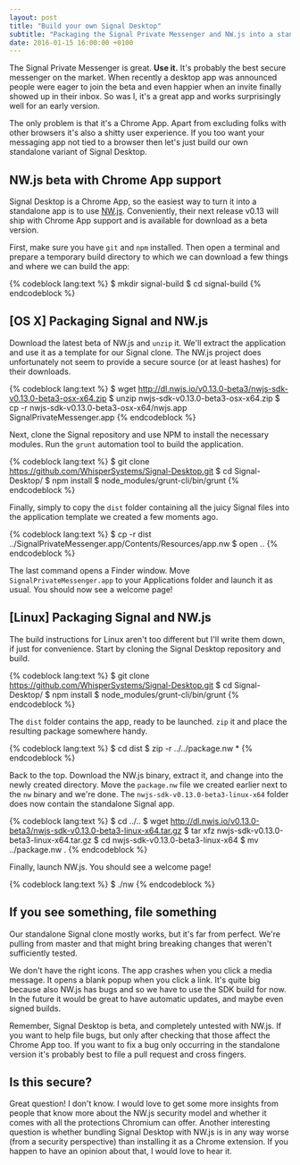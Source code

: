 ```yaml
---
layout: post
title: "Build your own Signal Desktop"
subtitle: "Packaging the Signal Private Messenger and NW.js into a standalone app"
date: 2016-01-15 16:00:00 +0100
---
```


The Signal Private Messenger is great. **Use it.** It's probably the best secure
messenger on the market. When recently a desktop app was announced people were
eager to join the beta and even happier when an invite finally showed up in
their inbox. So was I, it's a great app and works surprisingly well for an early
version.

The only problem is that it's a Chrome App. Apart from excluding folks with
other browsers it's also a shitty user experience. If you too want your
messaging app not tied to a browser then let's just build our own standalone
variant of Signal Desktop.

## NW.js beta with Chrome App support

Signal Desktop is a Chrome App, so the easiest way to turn it into a standalone
app is to use [NW.js](http://nwjs.io/). Conveniently, their next release v0.13
will ship with Chrome App support and is available for download as a beta
version.

First, make sure you have `git` and `npm` installed. Then open a terminal and
prepare a temporary build directory to which we can download a few things and
where we can build the app:

{% codeblock lang:text %}
$ mkdir signal-build
$ cd signal-build
{% endcodeblock %}

## [OS X] Packaging Signal and NW.js

Download the latest beta of NW.js and `unzip` it. We'll extract the application
and use it as a template for our Signal clone. The NW.js project does
unfortunately not seem to provide a secure source (or at least hashes)
for their downloads.

{% codeblock lang:text %}
$ wget http://dl.nwjs.io/v0.13.0-beta3/nwjs-sdk-v0.13.0-beta3-osx-x64.zip
$ unzip nwjs-sdk-v0.13.0-beta3-osx-x64.zip
$ cp -r nwjs-sdk-v0.13.0-beta3-osx-x64/nwjs.app SignalPrivateMessenger.app
{% endcodeblock %}

Next, clone the Signal repository and use NPM to install the necessary modules.
Run the `grunt` automation tool to build the application.

{% codeblock lang:text %}
$ git clone https://github.com/WhisperSystems/Signal-Desktop.git
$ cd Signal-Desktop/
$ npm install
$ node_modules/grunt-cli/bin/grunt
{% endcodeblock %}

Finally, simply to copy the `dist` folder containing all the juicy Signal files
into the application template we created a few moments ago.

{% codeblock lang:text %}
$ cp -r dist ../SignalPrivateMessenger.app/Contents/Resources/app.nw
$ open ..
{% endcodeblock %}

The last command opens a Finder window. Move `SignalPrivateMessenger.app` to
your Applications folder and launch it as usual. You should now see a welcome
page!

## [Linux] Packaging Signal and NW.js

The build instructions for Linux aren't too different but I'll write them down,
if just for convenience. Start by cloning the Signal Desktop repository and
build.

{% codeblock lang:text %}
$ git clone https://github.com/WhisperSystems/Signal-Desktop.git
$ cd Signal-Desktop/
$ npm install
$ node_modules/grunt-cli/bin/grunt
{% endcodeblock %}

The `dist` folder contains the app, ready to be launched. `zip` it and place
the resulting package somewhere handy.

{% codeblock lang:text %}
$ cd dist
$ zip -r ../../package.nw *
{% endcodeblock %}

Back to the top. Download the NW.js binary, extract it, and change into the
newly created directory. Move the `package.nw` file we created earlier next to
the `nw` binary and we're done. The `nwjs-sdk-v0.13.0-beta3-linux-x64` folder
does now contain the standalone Signal app.

{% codeblock lang:text %}
$ cd ../..
$ wget http://dl.nwjs.io/v0.13.0-beta3/nwjs-sdk-v0.13.0-beta3-linux-x64.tar.gz
$ tar xfz nwjs-sdk-v0.13.0-beta3-linux-x64.tar.gz
$ cd nwjs-sdk-v0.13.0-beta3-linux-x64
$ mv ../package.nw .
{% endcodeblock %}

Finally, launch NW.js. You should see a welcome page!

{% codeblock lang:text %}
$ ./nw
{% endcodeblock %}

## If you see something, file something

Our standalone Signal clone mostly works, but it's far from perfect. We're
pulling from master and that might bring breaking changes that weren't
sufficiently tested.

We don't have the right icons. The app crashes when you click a media message.
It opens a blank popup when you click a link. It's quite big because also NW.js
has bugs and so we have to use the SDK build for now. In the future it would be
great to have automatic updates, and maybe even signed builds.

Remember, Signal Desktop is beta, and completely untested with NW.js. If you
want to help file bugs, but only after checking that those affect the Chrome
App too. If you want to fix a bug only occurring in the standalone version
it's probably best to file a pull request and cross fingers.

## Is this secure?

Great question! I don't know. I would love to get some more insights from people
that know more about the NW.js security model and whether it comes with all the
protections Chromium can offer. Another interesting question is whether bundling
Signal Desktop with NW.js is in any way worse (from a security perspective) than
installing it as a Chrome extension. If you happen to have an opinion about
that, I would love to hear it.
